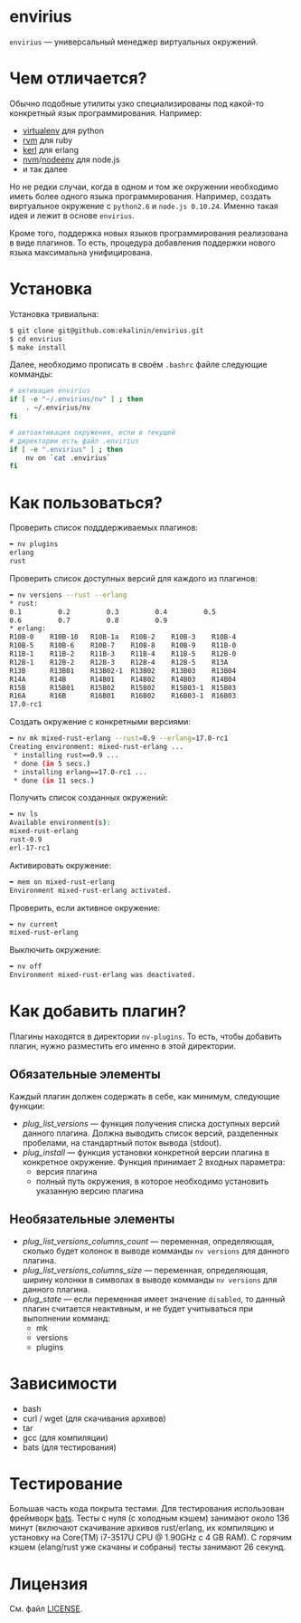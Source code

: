 envirius
========

``envirius`` — универсальный менеджер виртуальных окружений.

Чем отличается?
===============

Обычно подобные утилиты узко специализированы под какой-то конкретный язык
программирования. Например:

  * [virtualenv](https://github.com/pypa/virtualenv/) для python
  * [rvm](https://github.com/wayneeseguin/rvm/) для ruby
  * [kerl](https://github.com/spawngrid/kerl/) для erlang
  * [nvm](https://github.com/creationix/nvm)/[nodeenv](https://github.com/ekalinin/nodeenv/) для node.js
  * и так далее

Но не редки случаи, когда в одном и том же окружении необходимо иметь
более одного языка программирования. Например, создать виртуальное окружение
с ``python2.6`` и ``node.js 0.10.24``. Именно такая идея и лежит в основе
``envirius``.

Кроме того, поддержка новых языков программирования реализована в виде
плагинов. То есть, процедура добавления поддержки нового языка максимальна
унифицирована.

Установка
=========

Установка тривиальна:

```bash
$ git clone git@github.com:ekalinin/envirius.git
$ cd envirius
$ make install
```

Далее, необходимо прописать в своём ``.bashrc`` файле следующие комманды:

```bash
# активация envirius
if [ -e "~/.envirius/nv" ] ; then
    . ~/.envirius/nv
fi

# автоактивация окружения, если в текущей
# директории есть файл .envirius
if [ -e ".envirius" ] ; then
    nv on `cat .envirius`
fi
```

Как пользоваться?
=================

Проверить список подддерживаемых плагинов:

```bash
➥ nv plugins
erlang
rust
```

Проверить список доступных версий для каждого из плагинов:

```bash
➥ nv versions --rust --erlang
* rust:
0.1         0.2         0.3         0.4         0.5
0.6         0.7         0.8         0.9
* erlang:
R10B-0    R10B-10   R10B-1a   R10B-2    R10B-3    R10B-4
R10B-5    R10B-6    R10B-7    R10B-8    R10B-9    R11B-0
R11B-1    R11B-2    R11B-3    R11B-4    R11B-5    R12B-0
R12B-1    R12B-2    R12B-3    R12B-4    R12B-5    R13A
R13B      R13B01    R13B02-1  R13B02    R13B03    R13B04
R14A      R14B      R14B01    R14B02    R14B03    R14B04
R15B      R15B01    R15B02    R15B02    R15B03-1  R15B03
R16A      R16B      R16B01    R16B02    R16B03-1  R16B03
17.0-rc1
```

Создать окружение с конкретными версиями:

```bash
➥ nv mk mixed-rust-erlang --rust=0.9 --erlang=17.0-rc1
Creating environment: mixed-rust-erlang ...
 * installing rust==0.9 ...
 * done (in 5 secs.)
 * installing erlang==17.0-rc1 ...
 * done (in 11 secs.)
```

Получить список созданных окружений:

```bash
➥ nv ls
Available environment(s):
mixed-rust-erlang
rust-0.9
erl-17-rc1
```

Активировать окружение:

```bash
➥ mem on mixed-rust-erlang
Environment mixed-rust-erlang activated.
```

Проверить, если активное окружение:

```bash
➥ nv current
mixed-rust-erlang
```

Выключить окружение:

```bash
➥ nv off
Environment mixed-rust-erlang was deactivated.
```

Как добавить плагин?
====================

Плагины находятся в директории ``nv-plugins``. То есть, чтобы добавить плагин,
нужно разместить его именно в этой директории.

Обязательные элементы
---------------------

Каждый плагин должен содержать в себе, как минимум, следующие функции:

* *plug_list_versions* — функция получения списка доступных версий данного
  плагина. Должна выводить список версий, разделенных пробелами, на стандартный
  поток вывода (stdout).
* *plug_install* — функция установки конкретной версии плагина в конкретное
  окружение. Функция принимает 2 входных параметра:
  * версия плагина
  * полный путь окружения, в которое необходимо установить указанную версию
    плагина

Необязательные элементы
-----------------------

* *plug_list_versions_columns_count* — переменная, определяющая, сколько будет
  колонок в выводе комманды ``nv versions`` для данного плагина.
* *plug_list_versions_columns_size* — переменная, определяющая, ширину колонки в
  символах в выводе комманды ``nv versions`` для данного плагина.
* *plug_state* — если переменная имеет значение ``disabled``, то данный плагин
  считается неактивным, и не будет учитываться при выполнении комманд:
  * mk
  * versions
  * plugins

Зависимости
===========

* bash
* curl / wget (для скачивания архивов)
* tar
* gcc (для компиляции)
* bats (для тестирования)

Тестирование
============

Большая часть кода покрыта тестами. Для тестирования использован фреймворк
[bats](https://github.com/sstephenson/bats). Тесты с нуля (с холодным кэшем)
занимают около 136 минут (включают скачивание архивов rust/erlang, их компиляцию
и установку на Core(TM) i7-3517U CPU @ 1.90GHz с 4 GB RAM). С горячим кэшем
(elang/rust уже скачаны и собраны) тесты занимают 26 секунд.

Лицензия
========

См. файл [LICENSE](https://github.com/ekalinin/envirius/blob/master/LICENSE).
